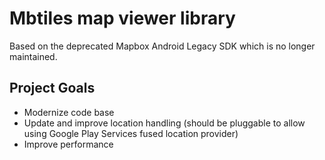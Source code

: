 # Mbtiles map viewer library

Based on the deprecated Mapbox Android Legacy SDK which is no longer maintained.

## Project Goals

* Modernize code base
* Update and improve location handling (should be pluggable to allow using Google Play Services fused location provider)
* Improve performance
